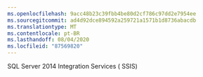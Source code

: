```yaml
---
ms.openlocfilehash: 9acc48b23c39fbb4be80d2cf786c97dd2e7954ee
ms.sourcegitcommit: ad4d92dce894592a259721a1571b1d8736abacdb
ms.translationtype: MT
ms.contentlocale: pt-BR
ms.lasthandoff: 08/04/2020
ms.locfileid: "87569820"
---
```

SQL Server 2014 Integration Services \( SSIS\)
